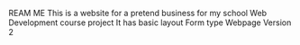 REAM ME
This is a website for a pretend business for my school Web Development course project
It has basic layout
Form type Webpage
Version 2

